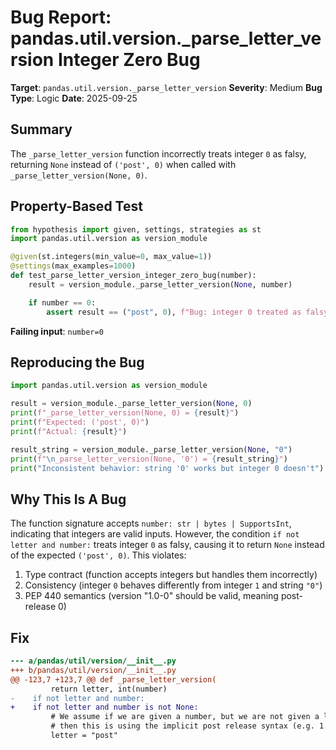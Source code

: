 # Bug Report: pandas.util.version._parse_letter_version Integer Zero Bug

**Target**: `pandas.util.version._parse_letter_version`
**Severity**: Medium
**Bug Type**: Logic
**Date**: 2025-09-25

## Summary

The `_parse_letter_version` function incorrectly treats integer `0` as falsy, returning `None` instead of `('post', 0)` when called with `_parse_letter_version(None, 0)`.

## Property-Based Test

```python
from hypothesis import given, settings, strategies as st
import pandas.util.version as version_module

@given(st.integers(min_value=0, max_value=1))
@settings(max_examples=1000)
def test_parse_letter_version_integer_zero_bug(number):
    result = version_module._parse_letter_version(None, number)

    if number == 0:
        assert result == ("post", 0), f"Bug: integer 0 treated as falsy, returns {result}"
```

**Failing input**: `number=0`

## Reproducing the Bug

```python
import pandas.util.version as version_module

result = version_module._parse_letter_version(None, 0)
print(f"_parse_letter_version(None, 0) = {result}")
print(f"Expected: ('post', 0)")
print(f"Actual: {result}")

result_string = version_module._parse_letter_version(None, "0")
print(f"\n_parse_letter_version(None, '0') = {result_string}")
print("Inconsistent behavior: string '0' works but integer 0 doesn't")
```

## Why This Is A Bug

The function signature accepts `number: str | bytes | SupportsInt`, indicating that integers are valid inputs. However, the condition `if not letter and number:` treats integer `0` as falsy, causing it to return `None` instead of the expected `('post', 0)`. This violates:

1. Type contract (function accepts integers but handles them incorrectly)
2. Consistency (integer `0` behaves differently from integer `1` and string `"0"`)
3. PEP 440 semantics (version "1.0-0" should be valid, meaning post-release 0)

## Fix

```diff
--- a/pandas/util/version/__init__.py
+++ b/pandas/util/version/__init__.py
@@ -123,7 +123,7 @@ def _parse_letter_version(
         return letter, int(number)
-    if not letter and number:
+    if not letter and number is not None:
         # We assume if we are given a number, but we are not given a letter
         # then this is using the implicit post release syntax (e.g. 1.0-1)
         letter = "post"
```